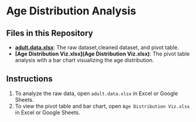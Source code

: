 # Age Distribution Analysis

## Files in this Repository

- **[adult.data.xlsx](link-to-xlsx)**: The raw dataset,cleaned dataset, and pivot table.
- **[Age Distribution Viz.xlsx](Age Distribution Viz.xlsx)**: The pivot table analysis with a bar chart visualizing the age distribution.

## Instructions

1. To analyze the raw data, open `adult.data.xlsx` in Excel or Google Sheets.
2. To view the pivot table and bar chart, open `Age Distribution Viz.xlsx` in Excel or Google Sheets.
